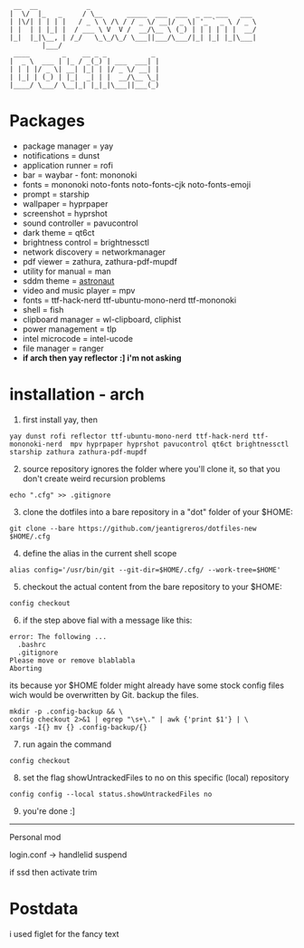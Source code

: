 ```
 __  __            _
|  \/  |_   _     / \__      _____  ___  ___  _ __ ___   ___
| |\/| | | | |   / _ \ \ /\ / / _ \/ __|/ _ \| '_ ` _ \ / _ \
| |  | | |_| |  / ___ \ V  V /  __/\__ \ (_) | | | | | |  __/
|_|  |_|\__, | /_/   \_\_/\_/ \___||___/\___/|_| |_| |_|\___|
        |___/
 ____        _    __ _ _           _
|  _ \  ___ | |_ / _(_) | ___  ___| |
| | | |/ _ \| __| |_| | |/ _ \/ __| |
| |_| | (_) | |_|  _| | |  __/\__ \_|
|____/ \___/ \__|_| |_|_|\___||___(_)

```

# Packages

- package manager = yay
- notifications = dunst
- application runner = rofi
- bar = waybar - font: mononoki
- fonts = mononoki noto-fonts noto-fonts-cjk noto-fonts-emoji
- prompt = starship
- wallpaper = hyprpaper
- screenshot = hyprshot
- sound controller = pavucontrol
- dark theme = qt6ct
- brightness control = brightnessctl
- network discovery = networkmanager
- pdf viewer = zathura, zathura-pdf-mupdf
- utility for manual = man
- sddm theme = [astronaut](https://github.com/Keyitdev/sddm-astronaut-theme)
- video and music player = mpv
- fonts = ttf-hack-nerd ttf-ubuntu-mono-nerd ttf-mononoki
- shell = fish
- clipboard manager = wl-clipboard, cliphist
- power management = tlp
- intel microcode = intel-ucode
- file manager = ranger
- **if arch then yay reflector :] i'm not asking**

# installation - arch

1. first install yay, then

```
yay dunst rofi reflector ttf-ubuntu-mono-nerd ttf-hack-nerd ttf-mononoki-nerd  mpv hyprpaper hyprshot pavucontrol qt6ct brightnessctl starship zathura zathura-pdf-mupdf
```

2. source repository ignores the folder where you'll clone it, so that you don't create weird recursion problems

```
echo ".cfg" >> .gitignore
```

3. clone the dotfiles into a bare repository in a "dot" folder of your $HOME:

```
git clone --bare https://github.com/jeantigreros/dotfiles-new $HOME/.cfg
```

4. define the alias in the current shell scope

```
alias config='/usr/bin/git --git-dir=$HOME/.cfg/ --work-tree=$HOME'
```

5. checkout the actual content from the bare repository to your $HOME:

```
config checkout
```

6. if the step above fial with a message like this:

```
error: The following ...
  .bashrc
  .gitignore
Please move or remove blablabla
Aborting
```

its because yor $HOME folder might already have some stock config files wich would be overwritten by Git. backup the files.

```
mkdir -p .config-backup && \
config checkout 2>&1 | egrep "\s+\." | awk {'print $1'} | \
xargs -I{} mv {} .config-backup/{}
```

7. run again the command

```
config checkout
```

8. set the flag showUntrackedFiles to no on this specific (local) repository

```
config config --local status.showUntrackedFiles no
```

9. you're done :]

---

Personal mod

login.conf -> handlelid suspend

if ssd then activate trim

# Postdata

i used figlet for the fancy text
